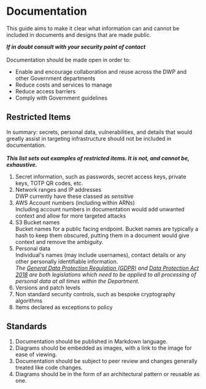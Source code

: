 # Documentation
This guide aims to make it clear what information can and cannot be included in documents and designs that are made public.

_**If in doubt consult with your security point of contact**_\
\
Documentation should be made open in order to:
* Enable and encourage collaboration and reuse across the DWP and other Government departments
* Reduce costs and services to manage
* Reduce access barriers
* Comply with Government guidelines

## Restricted Items
In summary: secrets, personal data, vulnerabilities, and details that would greatly assist in targeting infrastructure should not be included in documentation. \
\
_**This list sets out examples of restricted items. It is not, and cannot be, exhaustive.**_
1. Secret information, such as passwords, secret access keys, private keys, TOTP QR codes, etc.
1. Network ranges and IP addresses\
DWP currently have these classed as _sensitive_
1. AWS Account numbers (including within ARNs)\
Including account numbers in documentation would add unwanted context and allow for more targeted attacks
1. S3 Bucket names\
Bucket names for a public facing endpoint. Bucket names are typically a hash to keep them obscured, putting them in a document would give context and remove the ambiguity.
1. Personal data\
Individual's names (may include usernames), contact details or any other personally identifiable information.\
_The [General Data Protection Regulation (GDPR)](https://eur-lex.europa.eu/legal-content/EN/TXT/PDF/?uri=CELEX:32016R0679&from=EN) and [Data Protection Act 2018](http://www.legislation.gov.uk/ukpga/2018/12/contents/enacted) are both legislations which need to be applied to all processing of personal data at all times within the Department._
1. Versions and patch levels
1. Non standard security controls, such as bespoke cryptography algorithms
1. Items declared as exceptions to policy

## Standards
1. Documentation should be published in Markdown language.
1. Diagrams should be embedded as images, with a link to the image for ease of viewing.
1. Documentation should be subject to peer review and changes generally treated like code changes.
1. Diagrams should be in the form of an architectural pattern or reusable as one.
